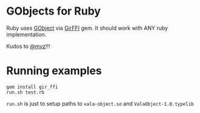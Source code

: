 # GObjects for Ruby

Ruby uses [GObject](http://en.wikipedia.org/wiki/GObject)
via [GirFFI](https://github.com/mvz/ruby-gir-ffi) gem.
It should work with ANY ruby implementation.

Kudos to [@mvz](https://github.com/mvz/ruby-gir-ffi)!!!

# Running examples

    gem install gir_ffi
    run.sh test.rb

`run.sh` is just to setup paths to `vala-object.so` and `ValaObject-1.0.typelib`
